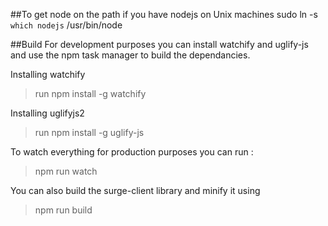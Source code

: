 ##To get node on the path if you have nodejs on Unix machines
sudo ln -s `which nodejs` /usr/bin/node

##Build
For development purposes you can install watchify and uglify-js and use the npm task manager to build the dependancies.

Installing watchify 
> run npm install -g watchify

Installing uglifyjs2  
> run npm install -g uglify-js

To watch everything for production purposes you can run :

> npm run watch  

You can also build the surge-client library and minify it using
> npm run build